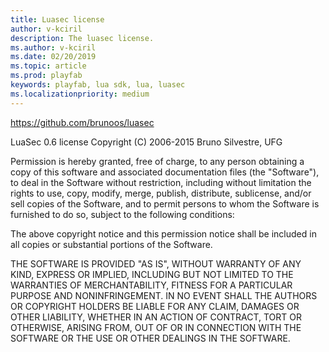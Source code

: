 ```yaml
---
title: Luasec license
author: v-kciril
description: The luasec license.
ms.author: v-kciril
ms.date: 02/20/2019
ms.topic: article
ms.prod: playfab
keywords: playfab, lua sdk, lua, luasec
ms.localizationpriority: medium
---
```


https://github.com/brunoos/luasec

LuaSec 0.6 license
Copyright (C) 2006-2015 Bruno Silvestre, UFG

Permission is hereby granted, free  of charge, to any person obtaining
a  copy  of this  software  and  associated  documentation files  (the
"Software"), to  deal in  the Software without  restriction, including
without limitation  the rights to  use, copy, modify,  merge, publish,
distribute,  sublicense, and/or sell  copies of  the Software,  and to
permit persons to whom the Software  is furnished to do so, subject to
the following conditions:

The  above  copyright  notice  and  this permission  notice  shall  be
included in all copies or substantial portions of the Software.

THE  SOFTWARE IS  PROVIDED  "AS  IS", WITHOUT  WARRANTY  OF ANY  KIND,
EXPRESS OR  IMPLIED, INCLUDING  BUT NOT LIMITED  TO THE  WARRANTIES OF
MERCHANTABILITY,    FITNESS    FOR    A   PARTICULAR    PURPOSE    AND
NONINFRINGEMENT. IN NO EVENT SHALL THE AUTHORS OR COPYRIGHT HOLDERS BE
LIABLE FOR ANY CLAIM, DAMAGES OR OTHER LIABILITY, WHETHER IN AN ACTION
OF CONTRACT, TORT OR OTHERWISE,  ARISING FROM, OUT OF OR IN CONNECTION
WITH THE SOFTWARE OR THE USE OR OTHER DEALINGS IN THE SOFTWARE.
